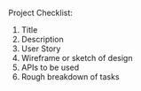 Project Checklist:
1. Title
2. Description
3. User Story
4. Wireframe or sketch of design
5. APIs to be used
6. Rough breakdown of tasks